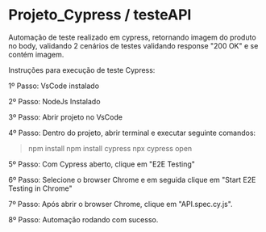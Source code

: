 # Projeto_Cypress / testeAPI
Automação de teste realizado em cypress, retornando imagem do produto no body, validando 2 cenários de testes validando response "200 OK" e se contém imagem.

Instruções para execução de teste Cypress:

1º Passo: VsCode instalado

2º Passo: NodeJs Instalado

3º Passo: Abrir projeto no VsCode

4º Passo: Dentro do projeto, abrir terminal e executar seguinte comandos:
  
  > npm install
  > npm install cypress
  > npx cypress open

5º Passo: Com Cypress aberto, clique em "E2E Testing"

6º Passo: Selecione o browser Chrome e em seguida clique em "Start E2E Testing in Chrome"

7º Passo: Após abrir o browser Chrome, clique em "API.spec.cy.js".

8º Passo: Automação rodando com sucesso.
